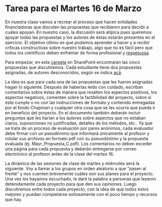 # Tarea para el Martes 16 de Marzo

En nuestra clase vamos a recrear el proceso que hacen entidades financiadoras que discuten las propuestas que recibieron para decidir a cuáles apoyan. En nuestro caso, la discusión será atípica pues queremos apoyar todas las propuestas y los autores de éstas estarán presentes en el ejercicio. El objetivo último es que podamos aprender a hacer y a recibir críticas constructivas sobre nuestro trabajo, algo que no es fácil pero que todos los científicos deben enfrentar de forma profesional y [respetuosa](https://www.sciencemag.org/careers/2021/03/science-relies-constructive-criticism-here-s-how-keep-it-useful-and-respectful).

Para empezar, en esta [carpeta](https://uniandes-my.sharepoint.com/:f:/g/personal/be_mateus_uniandes_edu_co/En8gqVlInW1PnDFat6XHeA8Bla9cqN-4d_Neq2OQQOXDWQ?e=B50o2Z) en SharePoint encontrarán las cinco propuestas que discutiremos. Cada estudiante tiene dos propuestas asignadas, de autores desconocidos, según se indica [acá](https://github.com/cdanielcadena/ornitologia/blob/main/propuestas_asignadas.png).

La idea es que para cada una de las propuestas que les fueron asignadas hagan lo siguiente. Después de haberlas leído con cuidado, escriban comentarios sobre éstas de manera que resalten los aspectos positivos, los aspectos negativos, comenten sobre la factibilidad del proyecto, sobre si éste cumple o no con las instrucciones de formato y contenido entregadas por el fondo Chapman y cualquier otra cosa que se les ocurra que pueda ir en beneficio del proyecto. En el documento también deberán incluir preguntas que les harían a los autores sobre aspectos que no estaban claros, suposiciones no justificadas, detalles de los métodos, etc.. Ya que se trata de un proceso de evaluación por pares anónimos, cada evaluador debe firmar con un pseudónimo que informará únicamente al profesor y rotular sus archivos en formato pdf con su pseuodónimo y la propuesta evaluada (ej. Mayr_Propuesta_C.pdf). Los comentarios no deben exceder una página para cada propuesta y deberán entregarse por correo electrónico al profesor antes de la clase del martes 16.

La dinámica de las sesiones de clase de martes y miércoles será la siguiente. Voy a llamar a los grupos en orden aleatorio a que "pasen al frente" y nos cuenten brevemente cuáles son sus planes para el proyecto. Una vez los hayamos escuchado, le daré la palabra a personas que leyeron detenidamente cada proyecto para que den sus opiniones. Luego discutiremos entre todos cada proyecto, con la idea de que todos estos mejoren y puedan completarse exitosamente con el poco tiempo y recursos que hay.
